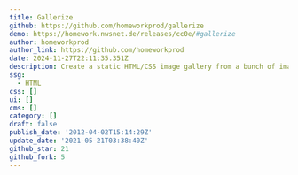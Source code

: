 ```yaml
---
title: Gallerize
github: https://github.com/homeworkprod/gallerize
demo: https://homework.nwsnet.de/releases/cc0e/#gallerize
author: homeworkprod
author_link: https://github.com/homeworkprod
date: 2024-11-27T22:11:35.351Z
description: Create a static HTML/CSS image gallery from a bunch of images.
ssg:
  - HTML
css: []
ui: []
cms: []
category: []
draft: false
publish_date: '2012-04-02T15:14:29Z'
update_date: '2021-05-21T03:38:40Z'
github_star: 21
github_fork: 5
---
```

